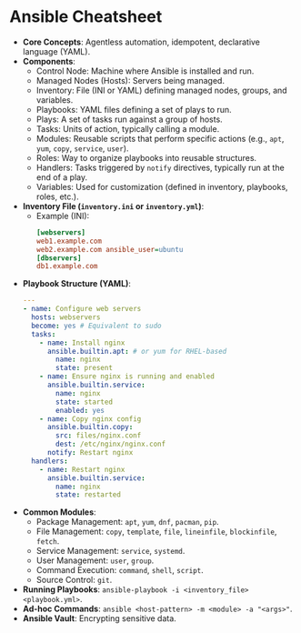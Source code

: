 # Ansible Cheatsheet

*   **Core Concepts**: Agentless automation, idempotent, declarative language (YAML).
*   **Components**:
    *   Control Node: Machine where Ansible is installed and run.
    *   Managed Nodes (Hosts): Servers being managed.
    *   Inventory: File (INI or YAML) defining managed nodes, groups, and variables.
    *   Playbooks: YAML files defining a set of plays to run.
    *   Plays: A set of tasks run against a group of hosts.
    *   Tasks: Units of action, typically calling a module.
    *   Modules: Reusable scripts that perform specific actions (e.g., `apt`, `yum`, `copy`, `service`, `user`).
    *   Roles: Way to organize playbooks into reusable structures.
    *   Handlers: Tasks triggered by `notify` directives, typically run at the end of a play.
    *   Variables: Used for customization (defined in inventory, playbooks, roles, etc.).
*   **Inventory File (`inventory.ini` or `inventory.yml`)**:
    *   Example (INI):
        ```ini
        [webservers]
        web1.example.com
        web2.example.com ansible_user=ubuntu
        [dbservers]
        db1.example.com
        ```
*   **Playbook Structure (YAML)**:
    ```yaml
    ---
    - name: Configure web servers
      hosts: webservers
      become: yes # Equivalent to sudo
      tasks:
        - name: Install nginx
          ansible.builtin.apt: # or yum for RHEL-based
            name: nginx
            state: present
        - name: Ensure nginx is running and enabled
          ansible.builtin.service:
            name: nginx
            state: started
            enabled: yes
        - name: Copy nginx config
          ansible.builtin.copy:
            src: files/nginx.conf
            dest: /etc/nginx/nginx.conf
          notify: Restart nginx
      handlers:
        - name: Restart nginx
          ansible.builtin.service:
            name: nginx
            state: restarted
    ```
*   **Common Modules**:
    *   Package Management: `apt`, `yum`, `dnf`, `pacman`, `pip`.
    *   File Management: `copy`, `template`, `file`, `lineinfile`, `blockinfile`, `fetch`.
    *   Service Management: `service`, `systemd`.
    *   User Management: `user`, `group`.
    *   Command Execution: `command`, `shell`, `script`.
    *   Source Control: `git`.
*   **Running Playbooks**: `ansible-playbook -i <inventory_file> <playbook.yml>`.
*   **Ad-hoc Commands**: `ansible <host-pattern> -m <module> -a "<args>"`.
*   **Ansible Vault**: Encrypting sensitive data.
